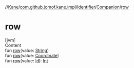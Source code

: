 //[Kane](../../../index.md)/[com.github.jomof.kane.impl](../../index.md)/[Identifier](../index.md)/[Companion](index.md)/[row](row.md)



# row  
[jvm]  
Content  
fun [row](row.md)(value: [String](https://kotlinlang.org/api/latest/jvm/stdlib/kotlin/-string/index.html))  
fun [row](row.md)(value: [Coordinate](../../-coordinate/index.md))  
fun [row](row.md)(value: [Id](../../index.md#%5Bcom.github.jomof.kane.impl%2FId%2F%2F%2FPointingToDeclaration%2F%5D%2FClasslikes%2F-60763429)): [Int](https://kotlinlang.org/api/latest/jvm/stdlib/kotlin/-int/index.html)  




